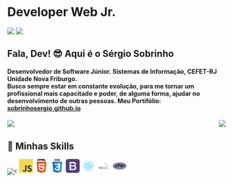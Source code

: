 # Developer Web Jr.

<p> 
  <a href="mailto:sobrinhosergio00@gmail.com" alt="Gmail">
  <img src="https://img.shields.io/badge/-Gmail-FF0000?style=flat-square&labelColor=FF0000&logo=gmail&logoColor=white&link=mailto:sobrinhosergio00@gmail.com" /></a>

  <a href="https://linkedin.com/in/sobrinhosergio" alt="Linkedin">
  <img src="https://img.shields.io/badge/-Linkedin-0e76a8?style=flat-square&logo=Linkedin&logoColor=white&http://https://linkedin.com/in/sobrinhosergio" /></a>
</p>

## Fala, Dev! :sunglasses: Aqui é o Sérgio Sobrinho 

#### <p> <strong>Desenvolvedor de Software Júnior</strong>. Sistemas de Informação, CEFET-RJ Unidade Nova Friburgo. <br/>Busco sempre estar em constante evolução, para me tornar um profissional mais capacitado e poder, de alguma forma, ajudar no desenvolvimento de outras pessoas. Meu Portifólio: <a href="https://sobrinhosergio.github.io">sobrinhosergio.github.io</a></p> 


<img align='right' src="https://github-readme-stats.vercel.app/api?username=sobrinhosergio&show_icons=true&title_color=783c00&text_color=af552e&icon_color=783c00&bg_color=f8efd4&cache_seconds=2300">


<img src="https://img.shields.io/static/v1?label=Overview&message=SergioSobrinho&color=f8efd4&style=for-the-badge&logo=GitHub">

## 🚀 Minhas Skills

<code><img height="32" src="https://cdn.iconscout.com/icon/free/png-512/c-programming-569564.png" alt="c"/></code>
<code><img height="32" src="https://raw.githubusercontent.com/github/explore/80688e429a7d4ef2fca1e82350fe8e3517d3494d/topics/javascript/javascript.png" alt="Javascript"/></code>
<code><img height="32" src="https://raw.githubusercontent.com/github/explore/80688e429a7d4ef2fca1e82350fe8e3517d3494d/topics/html/html.png" alt="HTML5"/></code>
<code><img height="32" src="https://raw.githubusercontent.com/github/explore/80688e429a7d4ef2fca1e82350fe8e3517d3494d/topics/css/css.png" alt="CSS"/></code>
<code><img height="32" src="https://raw.githubusercontent.com/github/explore/80688e429a7d4ef2fca1e82350fe8e3517d3494d/topics/bootstrap/bootstrap.png" alt="Bootstrap"/></code>
<code><img height="32" src="https://raw.githubusercontent.com/github/explore/80688e429a7d4ef2fca1e82350fe8e3517d3494d/topics/react/react.png" alt="React"/></code>
<code><img height="32" src="https://raw.githubusercontent.com/github/explore/80688e429a7d4ef2fca1e82350fe8e3517d3494d/topics/mysql/mysql.png" alt="MySQL"/></code>
<code><img height="32" src="https://raw.githubusercontent.com/github/explore/80688e429a7d4ef2fca1e82350fe8e3517d3494d/topics/php/php.png" alt="PHP"/></code>

